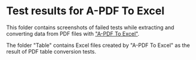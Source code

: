 Test results for A-PDF To Excel
===============================

This folder contains screenshots of failed tests while extracting and converting data from PDF files with ["A-PDF To Excel"](http://www.a-pdf.com/to-excel/index.htm).

The folder "Table" contains Excel files created by "A-PDF To Excel" as the result of PDF table conversion tests.